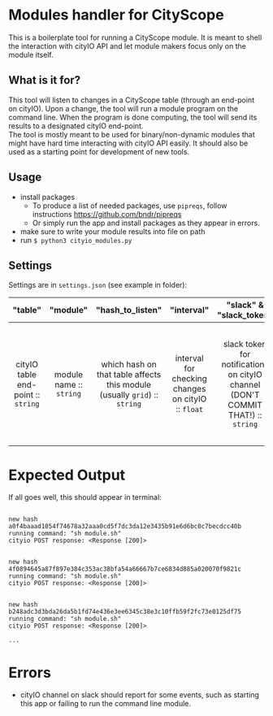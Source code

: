 # Modules handler for CityScope

This is a boilerplate tool for running a CityScope module. It is meant to shell the interaction with cityIO API and let module makers focus only on the module itself.

## What is it for?

This tool will listen to changes in a CityScope table (through an end-point on cityIO). Upon a change, the tool will run a module program on the command line. When the program is done computing, the tool will send its results to a designated cityIO end-point.\
The tool is mostly meant to be used for binary/non-dynamic modules that might have hard time interacting with cityIO API easily. It should also be used as a starting point for development of new tools.

## Usage

- install packages
  - To produce a list of needed packages, use `pipreqs`, follow instructions https://github.com/bndr/pipreqs
  - Or simply run the app and install packages as they appear in errors.
- make sure to write your module results into file on path
- run `$ python3 cityio_modules.py`

## Settings

Settings are in `settings.json` (see example in folder):

|            **"table"**             |      **"module"**       |                           **"hash_to_listen"**                            |                   **"interval"**                   |                           **"slack" & "slack_token"**                            |       **"base_url"**        |                      **"post_suffix"**                       |              **"get_suffix"**              |               **"module_command"**               |                **"results_json"**                |                                                                                                 **"hidden_table" & "hidden_table_header"**                                                                                                 |
| :--------------------------------: | :---------------------: | :-----------------------------------------------------------------------: | :------------------------------------------------: | :------------------------------------------------------------------------------: | :-------------------------: | :----------------------------------------------------------: | :----------------------------------------: | :----------------------------------------------: | :----------------------------------------------: | :----------------------------------------------------------------------------------------------------------------------------------------------------------------------------------------------------------------------------------------: |
| cityIO table end-point :: `string` | module name :: `string` | which hash on that table affects this module (usually `grid`) :: `string` | interval for checking changes on cityIO :: `float` | slack token for notifications on cityIO channel (DON'T COMMIT THAT!) :: `string` | cityIO base URL :: `string` | cityIO POST suffix, probably `/api/table/update` :: `string` | cityIO GET suffix `/api/table` :: `string` | command that runs module in terminal :: `string` | file name to look for module results :: `string` | a cityIO token for hidden CityScope tables. Get this token from a cityIO admin if you're to develop a CityScope module that need access to a hidden table. format: "Authorization": "Bearer CITYIO-TOKEN-HERE-NEVER-COMMIT-IT" :: `object` |

# Expected Output

If all goes well, this should appear in terminal:

```

new hash a0f4baaad1054f74678a32aaa0cd5f7dc3da12e3435b91e6d6bc0c7becdcc40b
running command: "sh module.sh"
cityio POST response: <Response [200]>


new hash 4f0894645a87f897e384c353ac38bfa54a66667b7ce6834d885a020070f9821c
running command: "sh module.sh"
cityio POST response: <Response [200]>


new hash b248adc3d3bda26da5b1fd74e436e3ee6345c38e3c10ffb59f2fc73e0125df75
running command: "sh module.sh"
cityio POST response: <Response [200]>

...
```

# Errors

- cityIO channel on slack should report for some events, such as starting this app or failing to run the command line module.
